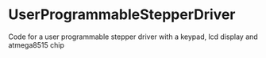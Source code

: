 # UserProgrammableStepperDriver
Code for a user programmable stepper driver with a keypad, lcd display and atmega8515 chip

